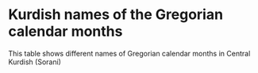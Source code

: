 # Kurdish names of the Gregorian calendar months
This table shows different names of Gregorian calendar months in Central Kurdish (Sorani)
